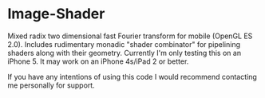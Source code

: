 Image-Shader
============

Mixed radix two dimensional fast Fourier transform for mobile (OpenGL ES 2.0). Includes rudimentary monadic "shader combinator" for pipelining shaders along with their geometry. Currently I'm only testing this on an iPhone 5. It may work on an iPhone 4s/iPad 2 or better.

If you have any intentions of using this code I would recommend contacting me personally for support.
